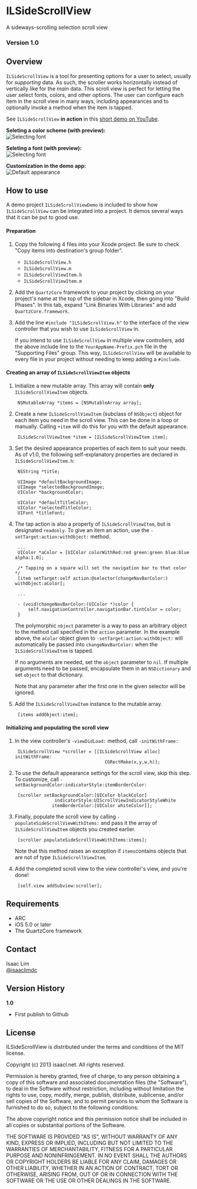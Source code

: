 ILSideScrollView
================

A sideways-scrolling selection scroll view

### Version 1.0

Overview
--------
`ILSideScrollView` is a tool for presenting options for a user to select, usually for *supporting* data. As such, the scroller works horizontally instead of vertically like for the *main* data. This scroll view is perfect for letting the user select fonts, colors, and other options. The user can configure each item in the scroll view in many ways, including appearances and to optionally invoke a method when the item is tapped.

See `ILSideScrollView` **in action** in this [short demo on YouTube](http://youtu.be/Ro_p_ItfeMY).

**Seleting a color scheme (with preview):**  
![Selecting font](http://isaacl.net/images/libraries/ILSideScrollView/2.png)

**Seleting a font (with preview):**  
![Selecting font](http://isaacl.net/images/libraries/ILSideScrollView/3.png)

**Customization in the demo app:**  
![Default appearance](http://isaacl.net/images/libraries/ILSideScrollView/1.png)

How to use
----------
A demo project `ILSideScrollViewDemo` is included to show how `ILSideScrollView` can be integrated into a project. It demos several ways that it can be put to good use.

#### Preparation
1. Copy the following 4 files into your Xcode project. Be sure to check "Copy items into destination's group folder".
    - `ILSideScrollView.h`
    - `ILSideScrollView.m`
    - `ILSideScrollViewItem.h`
    - `ILSideScrollViewItem.m`
2. Add the `QuartzCore` framework to your project by clicking on your project's name at the top of the sidebar in Xcode, then going into "Build Phases". In this tab, expand "Link Binaries With Libraries" and add `QuartzCore.framework`.
3. Add the line `#include "ILSideScrollView.h"` to the interface of the view controller that you wish to use `ILSideScrollView` in.

   If you intend to use `ILSideScrollView` in multiple view controllers,  add the above include line to the `YourAppName-Prefix.pch` file in the "Supporting Files" group. This way, `ILSideScrollView` will be available to every file in your project without needing to keep adding a `#include`.
        
#### Creating an array of `ILSideScrollViewItem` objects
1. Initialize a new mutable array. This array will contain **only** `ILSideScrollViewItem` objects. 

        NSMutableArray *items = [NSMutableArray array];

2. Create a new `ILSideScrollViewItem` (subclass of `NSObject`) object for each item you need in the scroll view. This can be done in a loop or manually. Calling `+item` will do this for you with the default appearance.

        ILSideScrollViewItem *item = [ILSideScrollViewItem item];

3. Set the desired appearance properties of each item to suit your needs. As of v1.0, the following self-explanatory properties are declared in `ILSideScrollViewItem.h`:

        NSString *title;

        UIImage *defaultBackgroundImage;
        UIImage *selectedBackgroundImage;
        UIColor *backgroundColor;
        
        UIColor *defaultTitleColor;
        UIColor *selectedTitleColor;
        UIFont *titleFont;

4. The tap action is also a property of `ILSideScrollViewItem`, but is designated `readonly`. To give an item an action, use the `-setTarget:action:withObject:` method.
        
        ...
        UIColor *aColor = [UIColor colorWithRed:red green:green blue:blue alpha:1.0];

        /* Tapping on a square will set the navigation bar to that color */
        [item setTarget:self action:@selector(changeNavBarColor:) withObject:aColor];
        
        ...
        
        - (void)changeNavBarColor:(UIColor *)color {
            self.navigationController.navigationBar.tintColor = color;
        }

    The polymorphic `object` parameter is a way to pass an arbitrary object to the method call specified in the `action` parameter. In the example above, the `aColor` object given to `-setTarget:action:withObject:` will automatically be passed into `changeNavBarColor:` when the `ILSideScrollViewItem` is tapped.
    
    If no arguments are needed, set the `object` parameter to `nil`. If multiple arguments need to be passed, encapsulate them in an `NSDictionary` and set `object` to that dictionary.
    
    Note that any parameter after the first one in the given selector will be ignored.

5. Add the `ILSideScrollViewItem` instance to the mutable array.

        [items addObject:item];

#### Initializing and populating the scroll view
1. In the view controller's `-viewDidLoad:` method, call `-initWithFrame:`

        ILSideScrollView *scroller = [[ILSideScrollView alloc] initWithFrame:
                                         CGRectMake(x,y,w,h)];

2. To use the default appearance settings for the scroll view, skip this step. To customize, call `-setBackgroundColor:indicatorStyle:itemBorderColor:`

        [scroller setBackgroundColor:[UIColor blackColor]
                      indicatorStyle:UIScrollViewIndicatorStyleWhite
                     itemBorderColor:[UIColor whiteColor]];

3. Finally, populate the scroll view by calling `-populateSideScrollViewWithItems:` and pass it the array of `ILSideScrollViewItem` objects you created earlier.

        [scroller populateSideScrollViewWithItems:items];
        
    Note that this method raises an exception if `items`contains objects that are not of type `ILSideScrollViewItem`.
    
4. Add the completed scroll view to the view controller's view, and you're done!

        [self.view addSubview:scroller];

Requirements
------------
- ARC
- iOS 5.0 or later
- The QuartzCore framework

Contact
-------
Isaac Lim  
[@isaaclimdc](http://twitter.com/isaaclimdc)

Version History
---------------
**1.0**
- First publish to Github

License
-------
 ILSideScrollView is distributed under the terms and conditions of the MIT license.

 Copyright (c) 2013 isaacl.net. All rights reserved.

 Permission is hereby granted, free of charge, to any person obtaining a copy
 of this software and associated documentation files (the "Software"), to deal
 in the Software without restriction, including without limitation the rights
 to use, copy, modify, merge, publish, distribute, sublicense, and/or sell
 copies of the Software, and to permit persons to whom the Software is
 furnished to do so, subject to the following conditions:

 The above copyright notice and this permission notice shall be included in
 all copies or substantial portions of the Software.

 THE SOFTWARE IS PROVIDED "AS IS", WITHOUT WARRANTY OF ANY KIND, EXPRESS OR
 IMPLIED, INCLUDING BUT NOT LIMITED TO THE WARRANTIES OF MERCHANTABILITY,
 FITNESS FOR A PARTICULAR PURPOSE AND NONINFRINGEMENT. IN NO EVENT SHALL THE
 AUTHORS OR COPYRIGHT HOLDERS BE LIABLE FOR ANY CLAIM, DAMAGES OR OTHER
 LIABILITY, WHETHER IN AN ACTION OF CONTRACT, TORT OR OTHERWISE, ARISING FROM,
 OUT OF OR IN CONNECTION WITH THE SOFTWARE OR THE USE OR OTHER DEALINGS IN
 THE SOFTWARE.
